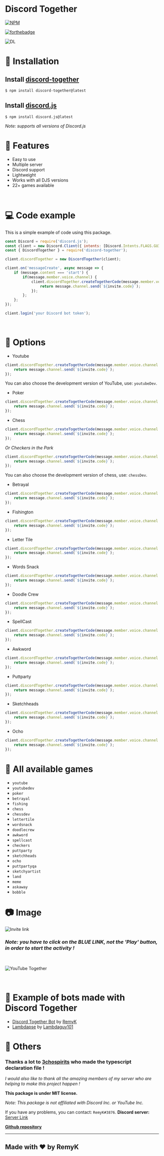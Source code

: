 <p align="center">
<h1><strong>Discord Together</strong></h1>

[![NPM](https://nodei.co/npm/discord-together.png)](https://nodei.co/npm/discord-together/)

[![forthebadge](https://forthebadge.com/images/badges/made-with-javascript.svg)](https://forthebadge.com)

![DL](https://img.shields.io/npm/dt/discord-together?style=for-the-badge)
</p>

# 🔩 Installation
## Install [discord-together](https://www.npmjs.com/package/discord-together)
```
$ npm install discord-together@latest
```

## Install [discord.js](https://www.npmjs.com/package/discord.js)
```
$ npm install discord.js@latest
```
*Note: supports all versions of Discord.js*

# 🔑 Features
- Easy to use
- Multiple server
- Discord support
- Lightweight
- Works with all DJS versions
- 22+ games available

<br/>

# 💻 Code example
This is a simple example of code using this package.

```js
const Discord = require('discord.js');
const client = new Discord.Client({ intents: [Discord.Intents.FLAGS.GUILDS, Discord.Intents.FLAGS.GUILD_MESSAGES] });
const { DiscordTogether } = require('discord-together');

client.discordTogether = new DiscordTogether(client);

client.on('messageCreate', async message => {
    if (message.content === 'start') {
        if(message.member.voice.channel) {
            client.discordTogether.createTogetherCode(message.member.voice.channel.id, 'sketchheads').then(async invite => {
                return message.channel.send(`${invite.code}`);
            });
        };
    };
});

client.login('your Discord bot token');
```
<br/>

# 🔧 Options
- Youtube
```js
client.discordTogether.createTogetherCode(message.member.voice.channel.id, 'youtube').then(async invite => {
    return message.channel.send(`${invite.code}`);
});
```
You can also choose the development version of YouTube, use: `youtubeDev`.

- Poker
```js
client.discordTogether.createTogetherCode(message.member.voice.channel.id, 'poker').then(async invite => {
    return message.channel.send(`${invite.code}`);
});
```

- Chess
```js
client.discordTogether.createTogetherCode(message.member.voice.channel.id, 'chess').then(async invite => {
    return message.channel.send(`${invite.code}`);
});
``` 
*Or Checkers in the Park*
```js
client.discordTogether.createTogetherCode(message.member.voice.channel.id, 'checkers').then(async invite => {
    return message.channel.send(`${invite.code}`);
});
```
You can also choose the development version of chess, use: `chessDev`.

- Betrayal
```js
client.discordTogether.createTogetherCode(message.member.voice.channel.id, 'betrayal').then(async invite => {
    return message.channel.send(`${invite.code}`);
});
```

- Fishington
```js
client.discordTogether.createTogetherCode(message.member.voice.channel.id, 'fishing').then(async invite => {
    return message.channel.send(`${invite.code}`);
});
```

- Letter Tile
```js
client.discordTogether.createTogetherCode(message.member.voice.channel.id, 'lettertile').then(async invite => {
    return message.channel.send(`${invite.code}`);
});
```

- Words Snack
```js
client.discordTogether.createTogetherCode(message.member.voice.channel.id, 'wordsnack').then(async invite => {
    return message.channel.send(`${invite.code}`);
});
```

- Doodle Crew
```js
client.discordTogether.createTogetherCode(message.member.voice.channel.id, 'doodlecrew').then(async invite => {
    return message.channel.send(`${invite.code}`);
});
```

- SpellCast
```js
client.discordTogether.createTogetherCode(message.member.voice.channel.id, 'spellcast').then(async invite => {
    return message.channel.send(`${invite.code}`);
});
```

- Awkword
```js
client.discordTogether.createTogetherCode(message.member.voice.channel.id, 'awkword').then(async invite => {
    return message.channel.send(`${invite.code}`);
});
```

- Puttparty
```js
client.discordTogether.createTogetherCode(message.member.voice.channel.id, 'puttparty').then(async invite => {
    return message.channel.send(`${invite.code}`);
});
```

- Sketchheads
```js
client.discordTogether.createTogetherCode(message.member.voice.channel.id, 'sketchheads').then(async invite => {
    return message.channel.send(`${invite.code}`);
});
```

- Ocho
```js
client.discordTogether.createTogetherCode(message.member.voice.channel.id, 'ocho').then(async invite => {
    return message.channel.send(`${invite.code}`);
});
```

# 🔨 All available games
 - `youtube`
 - `youtubedev`
 - `poker`
 - `betrayal`
 - `fishing`
 - `chess`
 - `chessdev`
 - `lettertile`
 - `wordsnack`
 - `doodlecrew`
 - `awkword`
 - `spellcast`
 - `checkers`
 - `puttparty`
 - `sketchheads`
 - `ocho`
 - `puttpartyqa`
 - `sketchyartist`
 - `land`
 - `meme`
 - `askaway`
 - `bobble`


# 📷 Image 

![Invite link](https://media.discordapp.net/attachments/835896457454026802/837968506846183474/2021-05-01_10h26_17.png)

### *Note: you have to click on the BLUE LINK, not the 'Play' button, in order to start the activity !*

<br/>

![YouTube Together](https://media.discordapp.net/attachments/835896457454026802/837968510843093033/2021-05-01_10h27_31.png?width=1229&height=676)

<br/>

# 🌌 Example of bots made with Discord Together
- [Discord Together Bot](https://github.com/RemyK888/discord-together-bot) by [RemyK](https://github.com/RemyK888)
- [Lambdapse](https://github.com/lambdagit101/lambdapse) by [Lambdaguy101](https://github.com/lambdagit101)

# 🚀 Others

### **Thanks a lot to [3chospirits](https://github.com/3chospirits) who made the typescript declaration file !**

*I would also like to thank all the amazing members of my server who are helping to make this project happen !*

**This package is under MIT license.**

*Note: This package is not affiliated with Discord Inc. or YouTube Inc.*

If you have any problems, you can contact: `RemyK#3876`.
**Discord server:** [Server Link](https://discord.gg/GK8jFXkybz)

[**Github repository**](https://github.com/RemyK888/discord-together)

<hr>

## **Made with ❤ by RemyK**



